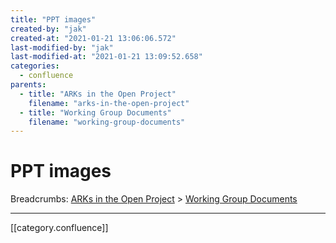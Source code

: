 ```yaml
---
title: "PPT images"
created-by: "jak"
created-at: "2021-01-21 13:06:06.572"
last-modified-by: "jak"
last-modified-at: "2021-01-21 13:09:52.658"
categories:
  - confluence
parents:
  - title: "ARKs in the Open Project"
    filename: "arks-in-the-open-project"
  - title: "Working Group Documents"
    filename: "working-group-documents"
---
```


# PPT images

Breadcrumbs: [ARKs in the Open Project](arks-in-the-open-project.md) > [Working Group Documents](working-group-documents.md)


---

[[category.confluence]]
